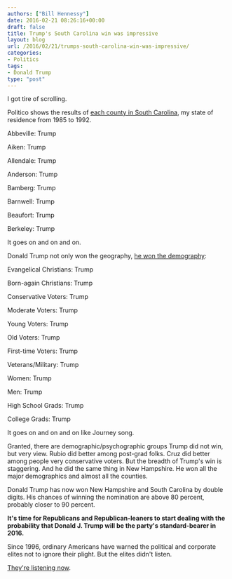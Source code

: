 ```yaml
---
authors: ["Bill Hennessy"]
date: 2016-02-21 08:26:16+00:00
draft: false
title: Trump's South Carolina win was impressive
layout: blog
url: /2016/02/21/trumps-south-carolina-win-was-impressive/
categories:
- Politics
tags:
- Donald Trump
type: "post"
---
```


I got tire of scrolling.

Politico shows the results of [each county in South Carolina](https://www.politico.com/2016-election/results/map/president/south-carolina), my state of residence from 1985 to 1992.

Abbeville: Trump

Aiken: Trump

Allendale: Trump

Anderson: Trump

Bamberg: Trump

Barnwell: Trump

Beaufort: Trump

Berkeley: Trump

It goes on and on and on.

Donald Trump not only won the geography, [he won the demography](https://www.washingtonpost.com/graphics/politics/2016-election/primaries/south-carolina-exit-poll/):

Evangelical Christians: Trump

Born-again Christians: Trump

Conservative Voters: Trump

Moderate Voters: Trump

Young Voters: Trump

Old Voters: Trump

First-time Voters: Trump

Veterans/Military: Trump

Women: Trump

Men: Trump

High School Grads: Trump

College Grads: Trump

It goes on and on and on like Journey song.

Granted, there are demographic/psychographic groups Trump did not win, but very view. Rubio did better among post-grad folks. Cruz did better among people very conservative voters. But the breadth of Trump's win is staggering. And he did the same thing in New Hampshire. He won all the major demographics and almost all the counties.

Donald Trump has now won New Hampshire and South Carolina by double digits. His chances of winning the nomination are above 80 percent, probably closer to 90 percent.

**It's time for Republicans and Republican-leaners to start dealing with the probability that Donald J. Trump will be the party's standard-bearer in 2016.**

Since 1996, ordinary Americans have warned the political and corporate elites not to ignore their plight. But the elites didn't listen.

[They're listening now](https://hennessysview.com/2016/02/20/this-is-the-gen-x-election/).
